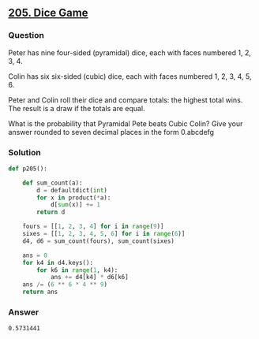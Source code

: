 ## **[205. Dice Game](https://projecteuler.net/problem=205)**

### Question
Peter has nine four-sided (pyramidal) dice, each with faces numbered 1, 2, 3, 4.

Colin has six six-sided (cubic) dice, each with faces numbered 1, 2, 3, 4, 5, 6.

Peter and Colin roll their dice and compare totals: the highest total wins. The result is a draw if the totals are equal.

What is the probability that Pyramidal Pete beats Cubic Colin? Give your answer rounded to seven decimal places in the form 0.abcdefg

### Solution
```python
def p205():

    def sum_count(a):
        d = defaultdict(int)
        for x in product(*a):
            d[sum(x)] += 1
        return d

    fours = [[1, 2, 3, 4] for i in range(9)]
    sixes = [[1, 2, 3, 4, 5, 6] for i in range(6)]
    d4, d6 = sum_count(fours), sum_count(sixes)

    ans = 0
    for k4 in d4.keys():
        for k6 in range(1, k4):
            ans += d4[k4] * d6[k6]
    ans /= (6 ** 6 * 4 ** 9)
    return ans
```

### Answer
`0.5731441`
